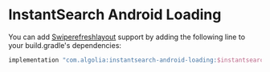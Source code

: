 # InstantSearch Android Loading

You can add [Swiperefreshlayout](https://developer.android.com/jetpack/androidx/releases/swiperefreshlayout) support by adding the following line to your build.gradle's dependencies:

```groovy
implementation "com.algolia:instantsearch-android-loading:$instantsearch_version"
```
